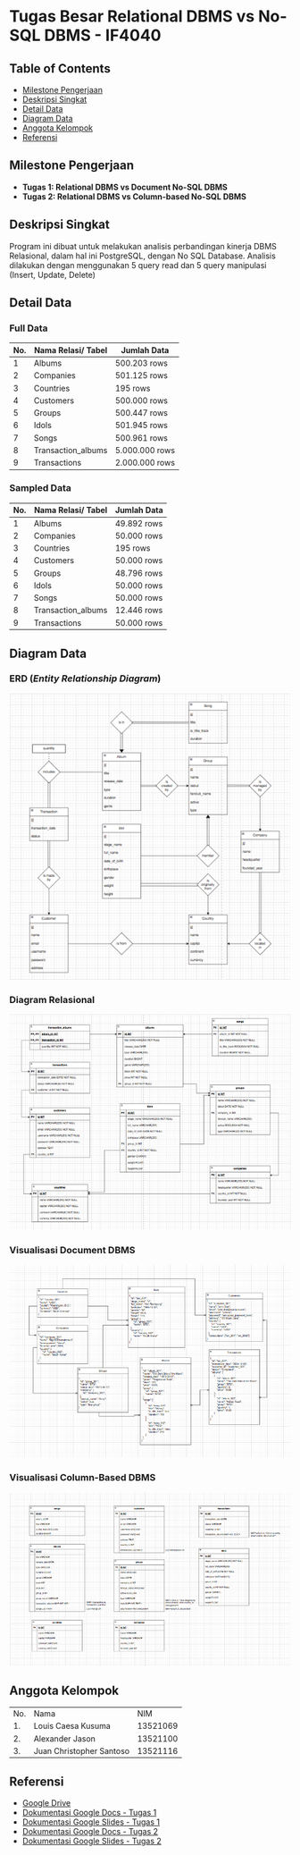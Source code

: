 # Tugas Besar Relational DBMS vs No-SQL DBMS - IF4040

## Table of Contents
* [Milestone Pengerjaan](#milestone-pengerjaan)
* [Deskripsi Singkat](#deskripsi-singkat)
* [Detail Data](#detail-data)
* [Diagram Data](#diagram-data)
* [Anggota Kelompok](#anggota-kelompok)
* [Referensi](#referensi)

## Milestone Pengerjaan
* **Tugas 1: Relational DBMS vs Document No-SQL DBMS**
* **Tugas 2: Relational DBMS vs Column-based No-SQL DBMS**

## Deskripsi Singkat 
Program ini dibuat untuk melakukan analisis perbandingan kinerja DBMS Relasional, dalam hal ini PostgreSQL, dengan No SQL Database. Analisis dilakukan dengan menggunakan 5 query read dan 5 query manipulasi (Insert, Update, Delete)

## Detail Data

### Full Data
| No. | Nama Relasi/ Tabel |Jumlah Data |
|-----|--------------------|------------|
| 1 | Albums | 500.203 rows | 
| 2 | Companies | 501.125 rows |
| 3 | Countries | 195 rows | 
| 4 | Customers | 500.000 rows | 
| 5 | Groups | 500.447 rows | 
| 6 | Idols | 501.945 rows | 
| 7 | Songs | 500.961 rows | 
| 8 | Transaction_albums | 5.000.000 rows |
| 9 | Transactions | 2.000.000 rows |

### Sampled Data
| No. | Nama Relasi/ Tabel |Jumlah Data |
|-----|--------------------|------------|
| 1 | Albums | 49.892 rows | 
| 2 | Companies | 50.000 rows |
| 3 | Countries | 195 rows | 
| 4 | Customers | 50.000 rows | 
| 5 | Groups | 48.796 rows | 
| 6 | Idols | 50.000 rows | 
| 7 | Songs | 50.000 rows | 
| 8 | Transaction_albums | 12.446 rows |
| 9 | Transactions | 50.000 rows |

## Diagram Data

### ERD (*Entity Relationship Diagram*)
![ERD](assets/erd.png)

### Diagram Relasional
![Relational Diagram](assets/relational.png)

### Visualisasi Document DBMS
![Document DBMS Visualization](assets/document.png)

### Visualisasi Column-Based DBMS 
![Column-Based DBMS Visualization](assets/column-based.png)

## Anggota Kelompok
<table>
    <tr>
        <td>No.</td>
        <td>Nama</td>
        <td>NIM</td>
    </tr>
    <tr>
        <td>1.</td>
        <td>Louis Caesa Kusuma</td>
        <td>13521069</td>
    </tr>
    <tr>
        <td>2.</td>
        <td>Alexander Jason</td>
        <td>13521100</td>
    </tr>
    <tr>
        <td>3.</td>
        <td>Juan Christopher Santoso</td>
        <td>13521116</td>
    </tr>
</table>

## Referensi
* [Google Drive](https://drive.google.com/drive/u/0/folders/1sHOpGPVtIi7grO8wdq9m345S4rVI66i-)
* [Dokumentasi Google Docs - Tugas 1](https://docs.google.com/document/d/1XbbRzJC3lsLeF3C5nAoOXkIe-h2oPwyoNWRdtbm43us/edit?tab=t.0)
* [Dokumentasi Google Slides - Tugas 1](https://docs.google.com/presentation/d/1m3-1Wq5wlQHsEwnU6MK63e94_mIaHdBp744wXB1g90U/edit#slide=id.gd206afaa83_0_0)
* [Dokumentasi Google Docs - Tugas 2](https://docs.google.com/document/d/1WQQjjf_0xcKQbbzVs3hRO1secPBNqwMJqXlMmgwZ1YQ/edit?tab=t.0)
* [Dokumentasi Google Slides - Tugas 2](https://docs.google.com/presentation/d/1gJfj0eoN3zyVl5pNsr8LSdivDjTMWnpyIG6-f4AmHzA/edit#slide=id.gd206afaa83_0_0)